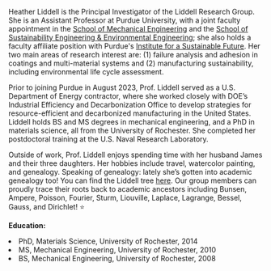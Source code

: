 Heather Liddell is the Principal Investigator of the Liddell Research Group. She is an Assistant Professor at Purdue University, with a joint faculty appointment in the [School of Mechanical Engineering](https://engineering.purdue.edu/ME) and the [School of Sustainability Engineering & Environmental Engineering](https://engineering.purdue.edu/SEE); she also holds a faculty affiliate position with Purdue's [Institute for a Sustainable Future](https://research.purdue.edu/isf/).   Her two main areas of research interest are:  (1) failure analysis and adhesion in coatings and multi-material systems and (2) manufacturing sustainability, including environmental life cycle assessment.

Prior to joining Purdue in August 2023, Prof. Liddell served as a U.S. Department of Energy contractor, where she worked closely with DOE’s Industrial Efficiency and Decarbonization Office to develop strategies for resource-efficient and decarbonized manufacturing in the United States. Liddell holds BS and MS degrees in mechanical engineering, and a PhD in materials science, all from the University of Rochester. She completed her postdoctoral training at the U.S. Naval Research Laboratory.

Outside of work, Prof. Liddell enjoys spending time with her husband James and their three daughters. Her hobbies include travel, watercolor painting, and genealogy. Speaking of genealogy: lately she’s gotten into academic genealogy too! You can find the Liddell tree [here]( https://academictree.org/etree/tree.php?pid=481349). Our group members can proudly trace their roots back to academic ancestors including Bunsen, Ampere, Poisson, Fourier, Sturm, Liouville, Laplace, Lagrange, Bessel, Gauss, and Dirichlet! :star:

<strong>Education:</strong>
<li>PhD, Materials Science, University of Rochester, 2014</li>
<li>MS, Mechanical Engineering, University of Rochester, 2010</li>
<li>BS, Mechanical Engineering, University of Rochester, 2008</li>


